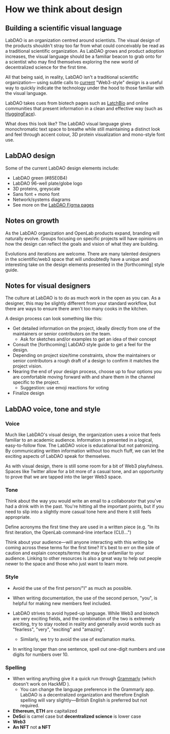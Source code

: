 # How we think about design

## Building a scientific visual language 

LabDAO is an organization centred around scientists. The visual design of the products shouldn't stray too far from what could conceivably be read as a traditional scientific organization. As LabDAO grows and product adoption increases, the visual language should be a familiar beacon to grab onto for a scientist who may find themselves exploring the new world of decentralized science for the first time. 

All that being said, in reality, LabDAO isn't a traditional scientific organization— using subtle calls to [current](https://dribbble.com/tags/web3) "Web3-style" design is a useful way to quickly indicate the technology under the hood to those familiar with the visual language. 

LabDAO takes cues from biotech pages such as [LatchBio](https://latch.bio/) and online communities that present information in a clean and effective way (such as [HuggingFace](https://huggingface.co/)).

What does this look like? The LabDAO visual language gives monochromatic text space to breathe while still maintaining a distinct look and feel through accent colour, 3D protein visualization and mono-style font use. 

## LabDAO design

Some of the current LabDAO design elements include:

- LabDAO green (#85E0B4)
- LabDAO 96-well plate/globe logo
- 3D proteins, greyscale 
- Sans font + mono font
- Network/systems diagrams
- See more on the [LabDAO Figma pages](https://www.figma.com/file/r2hbIuyJJIcTx3NkPEOZFD/LabDAO?node-id=638%3A429)

## Notes on growth

As the LabDAO organization and OpenLab products expand, branding will naturally evolve. Groups focusing on specific projects will have opinions on how the design can reflect the goals and vision of what they are building. 

Evolutions and iterations are welcome. There are many talented designers in the scientific/web3 space that will undoubtedly have a unique and interesting take on the design elements presented in the [forthcoming] style guide. 

## Notes for visual designers

The culture at LabDAO is to do as much work in the open as you can. As a designer, this may be slightly different from your standard workflow, but there are ways to ensure there aren't too many cooks in the kitchen.

A design process can look something like this:

- Get detailed information on the project, ideally directly from one of the maintainers or senior contributors on the team. 
    - Ask for sketches and/or examples to get an idea of their concept
- Consult the [forthcoming] LabDAO style guide to get a feel for the design. 
- Depending on project size/time constraints, show the maintainers or senior contributors a rough draft of a design to confirm it matches the project vision. 
- Nearing the end of your design process, choose up to four options you are comfortable moving forward with and share them in the channel specific to the project. 
    -  Suggestion: use emoji reactions for voting
- Finalize design

## LabDAO voice, tone and style

### Voice
Much like LabDAO's visual design, the organization uses a voice that feels familiar to an academic audience. Information is presented in a logical, easy-to-follow flow. The LabDAO voice is educational but not patronizing. By communicating written information without too much fluff, we can let the exciting aspects of LabDAO speak for themselves. 

As with visual design, there is still some room for a bit of Web3 playfulness. Spaces like Twitter allow for a bit more of a casual tone, and an opportunity to prove that we are tapped into the larger Web3 space. 

### Tone

Think about the way you would write an email to a collaborator that you've had a drink with in the past. You're hitting all the important points, but if you need to slip into a slightly more casual tone here and there it still feels appropriate. 

Define acronyms the first time they are used in a written piece (e.g. "In its first iteration, the OpenLab command-line interface (CLI)...") 

Think about your audience—will anyone interacting with this writing be coming across these terms for the first time? It's best to err on the side of caution and explain concepts/terms that may be unfamiliar to your audience. Linking to other resources is also a great way to help out people newer to the space and those who just want to learn more.

### Style


- Avoid the use of the first person/"I" as much as possible. 
- When writing documentation, the use of the second person, "you", is helpful for making new members feel included. 
- LabDAO strives to avoid hyped-up language. While Web3 and biotech are very exciting fields, and the combination of the two is extremely exciting, try to stay rooted in reality and generally avoid words such as "fearless", "very", "exciting" and "amazing".

    - Similarly, we try to avoid the use of exclamation marks. 
- In writing longer than one sentence, spell out one-digit numbers and use digits for numbers over 10. 
### Spelling
- When writing anything give it a quick run through [Grammarly](https://app.grammarly.com/) (which doesn't work on HackMD ).
    - You can change the language preference in the Grammarly app. LabDAO is a decentralized organization and therefore English spelling will vary slightly—British English is preferred but not required. 
- **Ethereum, ETH** are capitalized
- **DeSci** is camel case but **decentralized science** is lower case
- **Web3**
- **An NFT** not **a NFT** 

